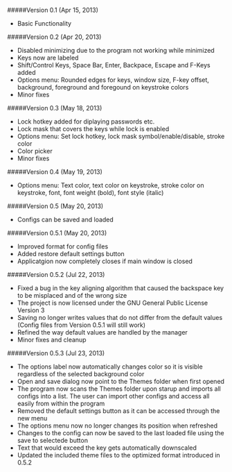 #####Version 0.1 (Apr 15, 2013)
* Basic Functionality

#####Version 0.2 (Apr 20, 2013)
* Disabled minimizing due to the program not working while minimized
* Keys now are labeled
* Shift/Control Keys, Space Bar, Enter, Backpace, Escape and F-Keys added
* Options menu: Rounded edges for keys, window size, F-key offset, background, foreground and foregound on keystroke colors
* Minor fixes

#####Version 0.3 (May 18, 2013)
* Lock hotkey added for diplaying passwords etc.
* Lock mask that covers the keys while lock is enabled
* Options menu: Set lock hotkey, lock mask symbol/enable/disable, stroke color
* Color picker
* Minor fixes

#####Version 0.4 (May 19, 2013)
* Options menu: Text color, text color on keystroke, stroke color on keystroke, font, font weight (bold), font style (italic)

#####Version 0.5 (May 20, 2013)
* Configs can be saved and loaded
 
#####Version 0.5.1 (May 20, 2013)
* Improved format for config files
* Added restore default settings button
* Applicatgion now completely closes if main window is closed

#####Version 0.5.2 (Jul 22, 2013)
* Fixed a bug in the key aligning algorithm that caused the backspace key to be misplaced and of the wrong size
* The project is now licensed under the GNU General Public License Version 3
* Saving no longer writes values that do not differ from the default values (Config files from Version 0.5.1 will still work)
* Refined the way default values are handled by the manager
* Minor fixes and cleanup

#####Version 0.5.3 (Jul 23, 2013)
* The options label now automatically changes color so it is visible regardless of the selected background color
* Open and save dialog now point to the Themes folder when first opened
* The program now scans the Themes folder upon starup and imports all configs into a list. The user can import other configs and access all easily from within the program
* Removed the default settings button as it can be accessed through the new menu
* The options menu now no longer changes its position when refreshed
* Changes to the config can now be saved to the last loaded file using the save to selectede button
* Text that would exceed the key gets automatically downscaled
* Updated the included theme files to the optimized format introduced in 0.5.2